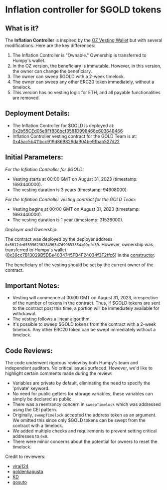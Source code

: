 # Inflation controller for $GOLD tokens

## What is it?

The **Inflation Controller** is inspired by the [OZ Vesting Wallet](https://github.com/OpenZeppelin/openzeppelin-contracts/blob/master/contracts/finance/VestingWallet.sol) but with several modifications. Here are the key differences:

1. The Inflation Controller is "Ownable." Ownership is transferred to Humpy's wallet.
2. In the OZ version, the beneficiary is immutable. However, in this version, the owner can change the beneficiary.
3. The owner can sweep $GOLD with a 2-week timelock.
4. The owner can sweep any other ERC20 token immediately, without a timelock.
5. This version has no vesting logic for ETH, and all payable functionalities are removed.

## Deployment Details:

- The Inflation Controller for $GOLD is deployed at: [0x2b55CEd05e9Ff838bcf3581D998468c603648466](https://basescan.org/address/0x2b55CEd05e9Ff838bcf3581D998468c603648466)
- Inflation Controller vesting contract for the GOLD Team is at: [0x45ac5b411bcc919d869826da904be9fbab527d22](https://basescan.org/address/0x45ac5b411bcc919d869826da904be9fbab527d22)

## Initial Parameters:

*For the Inflation Controller for $GOLD:*
- Vesting starts at 00:00 GMT on August 31, 2023 (timestamp: 1693440000).
- The vesting duration is 3 years (timestamp: 94608000).

*For the Inflation Controller vesting contract for the GOLD Team:*
- Vesting begins at 00:00 GMT on August 31, 2023 (timestamp: 1693440000).
- The vesting duration is 1 year (timestamp: 31536000).

*Deployer and Ownership*:

The contract was deployed by the deployer address `0x5612de655956236284963d7d99653354a09cfd39`. However, ownership was transferred to Humpy's wallet ([0x36cc7B13029B5DEe4034745FB4F24034f3F2ffc6](https://debank.com/profile/0x36cc7b13029b5dee4034745fb4f24034f3f2ffc6)) in the [constructor](https://basescan.org/tx/0x8adbef9eb7d016f5df44b68eb01a6e0fb08be3afbbe8004e0ada356e7b6cbc4b#eventlog).

The beneficiary of the vesting should be set by the current owner of the contract.

## Important Notes:
- Vesting will commence at 00:00 GMT on August 31, 2023, irrespective of the number of tokens in the contract. Thus, if $GOLD tokens are sent to the contract post this time, a portion will be immediately available for withdrawal.
- The vesting follows a linear algorithm.
- It's possible to sweep $GOLD tokens from the contract with a 2-week timelock. Any other ERC20 token can be swept immediately without a timelock.

## Code Reviews:
The code underwent rigorous review by both Humpy's team and independent auditors. No critical issues surfaced. However, we'd like to highlight certain comments made during the review:
- Variables are private by default, eliminating the need to specify the 'private' keyword.
- No need for public getters for storage variables; these variables can simply be declared as public.
- There was a reentrancy concern in `sweepTimelock` which was addressed using the CEI pattern.
- Originally, `sweepTimelock` accepted the address token as an argument. We omitted this since only $GOLD tokens can be swept from the contract with a timelock.
- We added multiple checks and requirements to prevent setting critical addresses to `0x0`.
- There were minor concerns about the potential for owners to reset the timelock.

Credit to reviewers:
- [viraj124](https://github.com/viraj124)
- [goldenkapusta](https://github.com/goldenkapusta)
- [KD](https://github.com/kitty-the-kat)
- [gosuto](https://github.com/gosuto-inzasheru)
